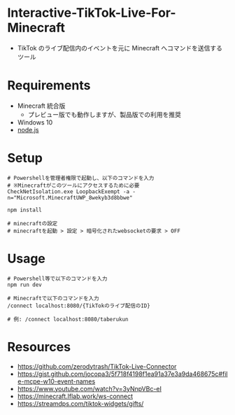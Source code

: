 # Interactive-TikTok-Live-For-Minecraft

- TikTok のライブ配信内のイベントを元に Minecraft へコマンドを送信するツール

# Requirements

- Minecraft 統合版
  - プレビュー版でも動作しますが、製品版での利用を推奨
- Windows 10
- [node.js](https://nodejs.org/ja/download)

# Setup

```shell
# Powershellを管理者権限で起動し、以下のコマンドを入力
# ※Minecraftがこのツールにアクセスするために必要
CheckNetIsolation.exe LoopbackExempt -a -n="Microsoft.MinecraftUWP_8wekyb3d8bbwe"

npm install
```

```shell
# minecraftの設定
# minecraftを起動 > 設定 > 暗号化されたwebsocketの要求 > OFF
```

# Usage

```shell
# Powershell等で以下のコマンドを入力
npm run dev
```

```
# Minecraftで以下のコマンドを入力
/connect localhost:8080/{TikTokのライブ配信のID}

# 例: /connect localhost:8080/taberukun
```

# Resources

- https://github.com/zerodytrash/TikTok-Live-Connector
- https://gist.github.com/jocopa3/5f718f4198f1ea91a37e3a9da468675c#file-mcpe-w10-event-names
- https://www.youtube.com/watch?v=3yNnpVBc-eI
- https://minecraft.lflab.work/ws-connect
- https://streamdps.com/tiktok-widgets/gifts/
